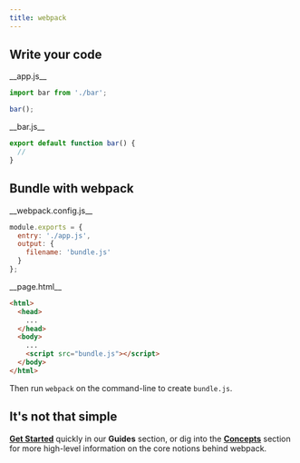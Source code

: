 ```yaml
---
title: webpack
---
```


## Write your code

<div class="splash__wrap">
<div class="splash__left">
__app.js__

```js
import bar from './bar';

bar();
```
</div>
<div class="splash__right">
__bar.js__

```js
export default function bar() {
  //
}
```
</div>
</div>


## Bundle with webpack

<div class="splash__wrap">
<div class="splash__left">
__webpack.config.js__

```js
module.exports = {
  entry: './app.js',
  output: {
    filename: 'bundle.js'
  }
};
```
</div>
<div class="splash__right">
__page.html__

```html
<html>
  <head>
    ...
  </head>
  <body>
    ...
    <script src="bundle.js"></script>
  </body>
</html>
```
</div>

Then run `webpack` on the command-line to create `bundle.js`.

## It's not that simple

__[Get Started](/guides/getting-started)__ quickly in our __Guides__ section, or dig into the __[Concepts](/concepts)__ section for more high-level information on the core notions behind webpack.

</div>

